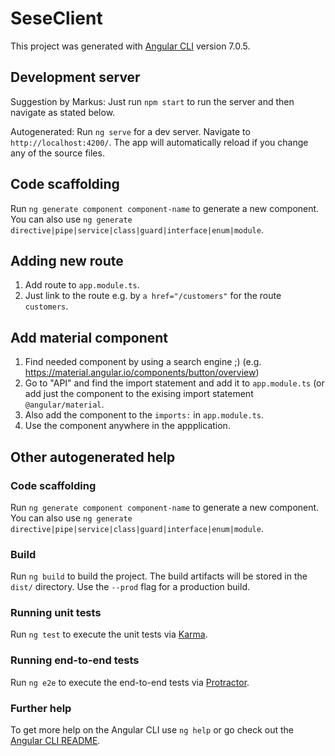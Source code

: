 # SeseClient

This project was generated with [Angular CLI](https://github.com/angular/angular-cli) version 7.0.5.

## Development server

Suggestion by Markus: Just run `npm start` to run the server and then navigate as stated below.

Autogenerated: Run `ng serve` for a dev server. Navigate to `http://localhost:4200/`. The app will automatically reload if you change any of the source files.

## Code scaffolding

Run `ng generate component component-name` to generate a new component. You can also use `ng generate directive|pipe|service|class|guard|interface|enum|module`.

## Adding new route

1. Add route to `app.module.ts`.
2. Just link to the route e.g. by `a href="/customers"` for the route `customers`.

## Add material component

1. Find needed component by using a search engine ;) (e.g. https://material.angular.io/components/button/overview)
2. Go to "API" and find the import statement and add it to `app.module.ts` (or add just the component to the exising import statement `@angular/material`. 
3. Also add the component to the `imports:` in `app.module.ts`.
4. Use the component anywhere in the appplication.

## Other autogenerated help

### Code scaffolding

Run `ng generate component component-name` to generate a new component. You can also use `ng generate directive|pipe|service|class|guard|interface|enum|module`.

### Build

Run `ng build` to build the project. The build artifacts will be stored in the `dist/` directory. Use the `--prod` flag for a production build.

### Running unit tests

Run `ng test` to execute the unit tests via [Karma](https://karma-runner.github.io).

### Running end-to-end tests

Run `ng e2e` to execute the end-to-end tests via [Protractor](http://www.protractortest.org/).

### Further help

To get more help on the Angular CLI use `ng help` or go check out the [Angular CLI README](https://github.com/angular/angular-cli/blob/master/README.md).

